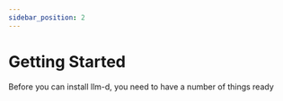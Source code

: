 ```yaml
---
sidebar_position: 2
---
```


# Getting Started

Before you can install llm-d, you need to have a number of things ready
